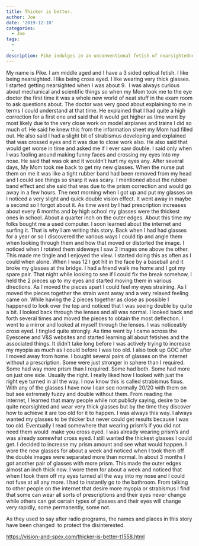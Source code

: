 ```yaml
---
title: Thicker is better.
author: Joe
date: '2019-12-10'
categories:
  - Joe
tags:
  - 
  - 
description: Pike indulges in an unconventional fetish of nearsightedness and thick glasses, sharing his journey of self-discovery.
---
```

My name is Pike. I am middle aged and I have a 3 sided optical fetish.
I like being nearsighted. I like being cross eyed. I like wearing very thick glasses.
I started getting nearsighted when I was about 9.  I was always curious about mechanical and scientific things so when my Mom took me to the eye doctor the first time it was a whole new world of neat stuff in the exam room to ask questions about.
The doctor was very good about explaining to me in terms I could understand at that time. He explained that I had quite a high correction for a first one and said that it would get higher as time went by most likely due to the very close work on model airplanes and trains I did so much of. He said he knew this from the information sheet my Mom had filled out. He also said I had a slight bit of strabismus developing and explained that was crossed eyes and it was due to close work also. He also said that would get worse in time and asked me if I ever saw double. I said only when I was fooling around making funny faces and crossing my eyes into my nose. He said that was ok and it wouldn’t hurt my eyes any.
After several days, My Mom took me back to get my new glasses. When the nurse
put them on me it was like a tight rubber band had been removed from my head and I could see things so sharp it was scary. I mentioned about the rubber band effect and she said that was due to the prism correction and would go away in a few hours.
The next morning when I got up and put my glasses on I noticed a very slight and quick double vision effect. It went away in maybe a second so I forgot about it.
As time went by I had prescription increases about every 6 months and by high school my glasses were the thickest ones in school. About a quarter inch on the outer edges.
About this time my folks bought me a used computer. I soon learned about the internet and surfing it. That is why I am writing this story. Back when I had had glasses for a year or so I discovered the various ways I could tip and angle them when looking through them and how that moved or distorted the image. I noticed when I rotated them sideways I saw 2 images one above the other. This made me tingle and I enjoyed the view. I started doing this as often as I could when alone. When I was 12 I got hit in the face by a baseball and it broke my glasses at the bridge. I had a friend walk me home and I got my spare pair. That night while looking to see if I could fix the break somehow, I held the 2 pieces up to my eyes and started moving them in various directions. As I moved the pieces apart I could feel my eyes straining. As I moved the pieces together the strain went away and a very relaxed feeling came on. While having the 2 pieces together as close as possible I happened to look over the top and noticed that I was seeing double by quite a bit. I looked back through the lenses and all was normal. I looked back and forth several times and moved the pieces to obtain the most deflection. I went to a mirror and looked at myself through the lenses. I was noticeably cross eyed. I tingled quite strongly.
As time went by I came across the Eyescene and V&S websites and started learning all about fetishes and the associated things. It didn’t take long before I was actively trying to increase my myopia as much as I could before I was too old. I also took up GOC after I moved away from home. I bought several pairs of glasses on the internet without a prescription. Some were just stronger in sphere than I required. Some had way more prism than I required. Some had both. Some had more on just one side. Usually the right. I really liked how I looked with just the right eye turned in all the way.
I now know this is called strabismus fixus. With any of the glasses I have now I can see normally 20/20 with them on but see extremely fuzzy and double without them.
From reading the internet, I learned that many people while not publicly saying, desire
to be quite nearsighted and wear very thick glasses but by the time they discover how to achieve it are too old for it to happen. I was always this way. I always wanted my glasses to be thicker but never could get results because I was too old.
Eventually I read somewhere that wearing prism’s if you did not need them would 
make you cross eyed. I was already wearing prism’s and was already somewhat cross eyed. I still wanted the thickest glasses I could get. I decided to increase my prism amount and see what would happen. I wore the new glasses for about a week and noticed when I took them off the double images were separated more than normal.
In about 3 months I got another pair of glasses with more prism. This made the outer edges almost an inch thick now. I wore them for about a week and noticed that when I took them off my eyes turned all the way into my nose and I could not fuse at all any more. I had to instantly go to the bathroom.
From talking to other people on the internet that desire more myopia or strabismus I find that some can wear all sorts of prescriptions and their eyes never change while others can get certain types of glasses and their eyes will change very rapidly, some permanently, some not.

As they used to say after radio programs, the names and places in this story have been changed  to protect the disinterested.

https://vision-and-spex.com/thicker-is-better-t1558.html